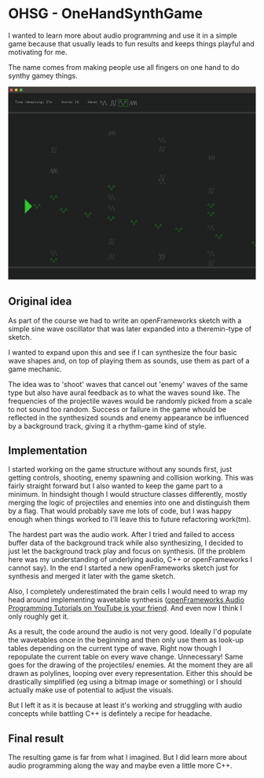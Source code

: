 # OHSG - OneHandSynthGame

I wanted to learn more about audio programming and use it in a simple game because that usually leads to fun results and keeps things playful and motivating for me.

The name comes from making people use all fingers on one hand to do synthy gamey things.

![screenshot](screen5.png)


## Original idea

As part of the course we had to write an openFrameworks sketch with a simple sine wave oscillator that was later expanded into a theremin-type of sketch.

I wanted to expand upon this and see if I can synthesize the four basic wave shapes and, on top of playing them as sounds, use them as part of a game mechanic.

The idea was to 'shoot' waves that cancel out 'enemy' waves of the same type but also have aural feedback as to what the waves sound like. The frequencies of the projectile waves would be randomly picked from a scale to not sound too random. Success or failure in the game whould be reflected in the synthesized sounds and enemy appearance be influenced by a background track, giving it a rhythm-game kind of style.


## Implementation

I started working on the game structure without any sounds first, just getting controls, shooting, enemy spawning and collision working. This was fairly straight forward but I also wanted to keep the game part to a minimum. In hindsight though I would structure classes differently, mostly merging the logic of projectiles and enemies into one and distinguish them by a flag. That would probably save me lots of code, but I was happy enough when things worked to I'll leave this to future refactoring work(tm).

The hardest part was the audio work. After I tried and failed to access buffer data of the background track while also synthesizing, I decided to just let the background track play and focus on synthesis. (If the problem here was my understanding of underlying audio, C++ or openFrameworks I cannot say). In the end I started a new openFrameworks sketch just for synthesis and merged it later with the game sketch.

Also, I completely underestimated the brain cells I would need to wrap my head around implementing wavetable synthesis ([openFrameworks Audio Programming Tutorials on YouTube is your friend](https://www.youtube.com/watch?v=_QX4ZdlsqSQ&list=PLNURizt7mHsJ9EasygZJl7M3e-kAOV9Pa). And even now I think I only roughly get it.

As a result, the code around the audio is not very good. Ideally I'd populate the wavetables once in the beginning and then only use them as look-up tables depending on the current type of wave. Right now though I repopulate the current table on every wave change. Unnecessary! Same goes for the drawing of the projectiles/ enemies. At the moment they are all drawn as polylines, looping over every representation. Either this should be drastically simplified (eg using a bitmap image or something) or I should actually make use of potential to adjust the visuals.

But I left it as it is because at least it's working and struggling with audio concepts while battling C++ is defintely a recipe for headache.


## Final result

The resulting game is far from what I imagined. But I did learn more about audio programming along the way and maybe even a little more C++.
